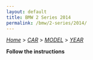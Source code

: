 ```yaml
---
layout: default
title: BMW 2 Series 2014
permalink: /bmw/2-series/2014/
---
```

[*Home*](/) > [*CAR*](/car/) > [*MODEL*](/car/model/) > [*YEAR*](/car/model/year/)

**Follow the instructions**